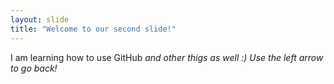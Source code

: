 ```yaml
---
layout: slide
title: "Welcome to our second slide!"
---
```

I am learning how to use GitHub <em>and other thigs as well :)<em>
Use the left arrow to go back!
